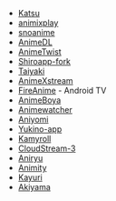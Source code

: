 * [Katsu](https://katsu.pw/)
* [animixplay](https://animixplay.to/ (it's a website but best designed for mobile. Just install as app using Chrome and enjoy))
* [snoanime](http://snoanime.net/)
* [AnimeDL](http://a.animedlweb.ga/)
* [AnimeTwist](https://github.com/simrat39/AnimeTwistFlut)
* [Shiroapp-fork](https://github.com/deceptions/no)
* [Taiyaki](https://github.com/TaiyakiContainer/TaiYaKiAnime)
* [AnimeXstream](https://github.com/mukul500/AnimeXStream/)
* [FireAnime](https://github.com/XenTeckzX/FireAnime) - Android TV
* [AnimeBoya](https://github.com/Tu2l/AnimeBoya)
* [Animewatcher](https://github.com/balvinderz/animewatcher)
* [Aniyomi](https://github.com/jmir1/aniyomi)
* [Yukino-app](https://github.com/zyrouge/yukino-app/)
* [Kamyroll](https://github.com/hyugogirubato/Kamyroll)
* [CloudStream-3](https://github.com/LagradOst/CloudStream-3/releases)
* [Aniryu](http://anime.pokurt.me)
* [Animity](https://github.com/kl3jvi/animity)
* [Kayuri](https://github.com/Killerpac/Kayuri)
* [Akiyama](https://github.com/Fmaldonado6/Akiyama)
